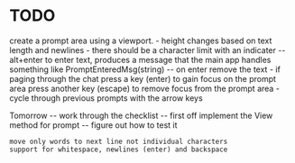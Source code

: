 # TODO

create a prompt area using a viewport. 
    - height changes based on text length and newlines
    - there should be a character limit with an indicater
    -- alt+enter to enter text, produces a message that the main app handles
        something like PromptEnteredMsg(string)
    -- on enter remove the text
    - if paging through the chat press a key (enter) to gain focus on the prompt area
      press another key (escape) to remove focus from the prompt area
    - cycle through previous prompts with the arrow keys

Tomorrow
    -- work through the checklist
    -- first off implement the View method for prompt
    -- figure out how to test it

    move only words to next line not individual characters
    support for whitespace, newlines (enter) and backspace

